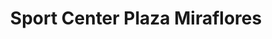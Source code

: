 ---
title: "Sport Center Plaza Miraflores"
url: /tegucigalpa/sport-center-plaza-miraflores/
shop: general
---